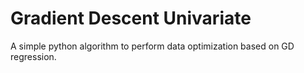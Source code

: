 <h1>Gradient Descent Univariate</h1>
A simple python algorithm to perform data optimization based on GD regression.

